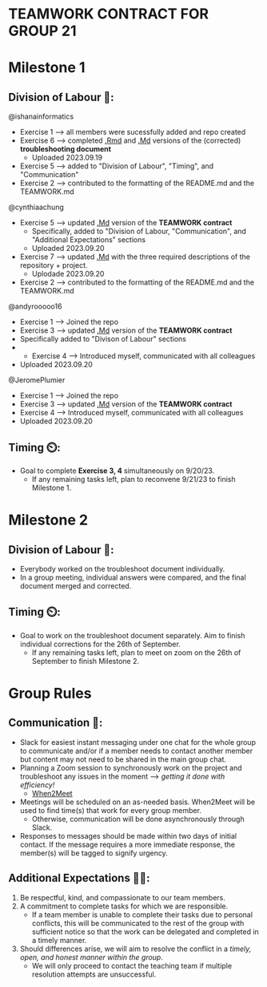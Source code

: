 # TEAMWORK CONTRACT FOR GROUP 21

# Milestone 1

## Division of Labour 👥:
@ishanainformatics 
* Exercise 1 --> all members were sucessfully added and repo created 
* Exercise 6 --> completed [.Rmd](https://github.com/stat545ubc-2023/collaborative-group21/blob/main/troubleshooting-1.Rmd) and [.Md](https://github.com/stat545ubc-2023/collaborative-group21/blob/main/troubleshooting-1.md) versions of the (corrected) **troubleshooting document**
  * Uploaded 2023.09.19
* Exercise 5 --> added to "Division of Labour", "Timing", and "Communication"
* Exercise 2 --> contributed to the formatting of the README.md and the TEAMWORK.md
  
@cynthiaachung
* Exercise 5 --> updated [.Md](https://github.com/stat545ubc-2023/collaborative-group21/blob/main/TEAMWORK.md) version of the **TEAMWORK contract** 
  * Specifically, added to "Division of Labour, "Communication", and "Additional Expectations" sections
  * Uploaded 2023.09.20
* Exercise 7 --> updated [.Md](https://github.com/stat545ubc-2023/collaborative-group21/blob/main/README.md) with the three required descriptions of the repository + project.
  * Uplodade 2023.09.20
* Exercise 2 --> contributed to the formatting of the README.md and the TEAMWORK.md

@andyrooooo16
* Exercise 1 --> Joined the repo
* Exercise 3 --> updated [.Md](https://github.com/stat545ubc-2023/collaborative-group21/blob/main/TEAMWORK.md) version of the **TEAMWORK contract**
* Specifically added to "Divison of Labour" sections
* * Exercise 4 --> Introduced myself, communicated with all colleagues
* Uploaded 2023.09.20

@JeromePlumier
* Exercise 1 --> Joined the repo
* Exercise 3 --> updated [.Md](https://github.com/stat545ubc-2023/collaborative-group21/blob/main/TEAMWORK.md) version of the **TEAMWORK contract**
* Exercise 4 --> Introduced myself, communicated with all colleagues
* Uploaded 2023.09.20

## Timing ⏲️:
* Goal to complete **Exercise 3, 4** simultaneously on 9/20/23.
  * If any remaining tasks left, plan to reconvene 9/21/23 to finish Milestone 1.
  
# Milestone 2

## Division of Labour 👥:
* Everybody worked on the troubleshoot document individually.
* In a group meeting, individual answers were compared, and the final document merged and corrected. 

## Timing ⏲️:
* Goal to work on the troubleshoot document separately. Aim to finish individual corrections for the 26th of September.
  * If any remaining tasks left, plan to meet on zoom on the 26th of September to finish Milestone 2.

# Group Rules

## Communication 💬:
* Slack for easiest instant messaging under one chat for the whole group to communicate and/or if a member needs to contact another member but content may not need to be shared in the main group chat.
* Planning a Zoom session to synchronously work on the project and troubleshoot any issues in the moment --> _getting it done with efficiency!_
  * [When2Meet](https://www.when2meet.com/?21452226-FnyJZ)
* Meetings will be scheduled on an as-needed basis. When2Meet will be used to find time(s) that work for every group member.
  * Otherwise, communication will be done asynchronously through Slack.
* Responses to messages should be made within two days of initial contact. If the message requires a more immediate response, the member(s) will be tagged to signify urgency.

## Additional Expectations 🌈✨:
1. Be respectful, kind, and compassionate to our team members.
2. A commitment to complete tasks for which we are responsible.
     * If a team member is unable to complete their tasks due to personal conflicts, this will be communicated to the rest of the group with sufficient notice so that the work can be delegated and completed in a timely manner.
4. Should differences arise, we will aim to resolve the conflict in a *timely, open, and honest manner within the group*.
     * We will only proceed to contact the teaching team if multiple resolution attempts are unsuccessful.
